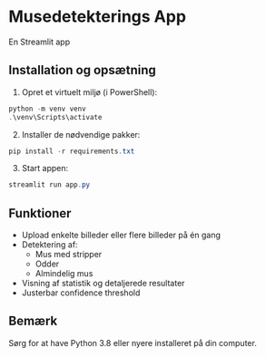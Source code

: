 # Musedetekterings App

En Streamlit app

## Installation og opsætning

1. Opret et virtuelt miljø (i PowerShell):
```powershell
python -m venv venv
.\venv\Scripts\activate
```

2. Installer de nødvendige pakker:
```powershell
pip install -r requirements.txt
```

3. Start appen:
```powershell
streamlit run app.py
```

## Funktioner
- Upload enkelte billeder eller flere billeder på én gang
- Detektering af:
  - Mus med stripper
  - Odder
  - Almindelig mus
- Visning af statistik og detaljerede resultater
- Justerbar confidence threshold

## Bemærk
Sørg for at have Python 3.8 eller nyere installeret på din computer. 

